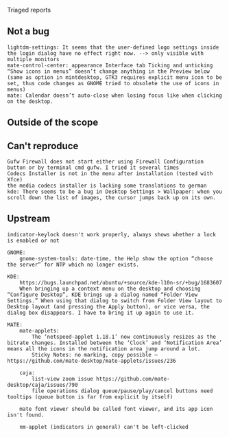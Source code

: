 Triaged reports

Not a bug
---------
    lightdm-settings: It seems that the user-defined logo settings inside the login dialog have no effect right now. --> only visible with multiple monitors
    mate-control-center: appearance Interface tab Ticking and unticking “Show icons in menus” doesn’t change anything in the Preview below (same as option in mintdesktop, GTK3 requires explicit menu icon to be set, thus code changes as GNOME tried to obsolete the use of icons in menus)
    mate: Calendar doesn’t auto-close when losing focus like when clicking on the desktop.

Outside of the scope
--------------------


Can't reproduce
---------------
    Gufw Firewall does not start either using Firewall Configuration button or by terminal cmd gufw. I tried it several times
    Codecs Installer is not in the menu after installation (tested with Xfce)
    the media codecs installer is lacking some translations to german
    kde: There seems to be a bug in Desktop Settings > Wallpaper: when you scroll down the list of images, the cursor jumps back up on its own.

Upstream
--------
    indicator-keylock doesn't work properly, always shows whether a lock is enabled or not

    GNOME:
        gnome-system-tools: date-time, the Help show the option “choose the server” for NTP which no longer exists.

    KDE:
        https://bugs.launchpad.net/ubuntu/+source/kde-l10n-sr/+bug/1683607
        When bringing up a context menu on the desktop and choosing “Configure Desktop”, KDE brings up a dialog named “Folder View Settings.” When using that dialog to switch from Folder View layout to Desktop layout (and pressing the Apply button), or vice versa, the dialog box disappears. I have to bring it up again to use it.

    MATE:
        mate-applets:
            The ‘netspeed-applet 1.18.1’ now continuously resizes as the bitrate changes. Installed between the ‘Clock’ and ‘Notification Area’ means all the icons in the notification area jump around a lot.
            Sticky Notes: no marking, copy possible – https://github.com/mate-desktop/mate-applets/issues/236

        caja:
            list-view zoom issue https://github.com/mate-desktop/caja/issues/790
            file operations dialog queue/pause/play/cancel buttons need tooltips (queue button is far from explicit by itself)

        mate font viewer should be called font viewer, and its app icon isn't found.

        nm-applet (indicators in general) can't be left-clicked
